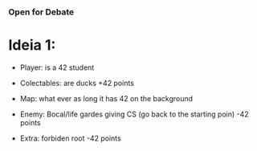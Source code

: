 ### Open for Debate

# Ideia 1:

- Player:        is a 42 student
- Colectables:   are ducks +42 points
- Map:           what ever as long it has 42 on the background
- Enemy:         Bocal/life gardes giving CS (go back to the starting poin) -42 points

- Extra:         forbiden root -42 points

